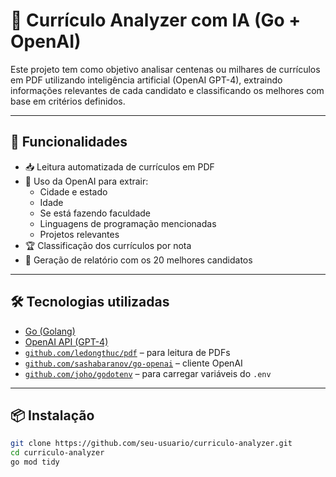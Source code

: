 # 📂 Currículo Analyzer com IA (Go + OpenAI)

Este projeto tem como objetivo analisar centenas ou milhares de currículos em PDF utilizando inteligência artificial (OpenAI GPT-4), extraindo informações relevantes de cada candidato e classificando os melhores com base em critérios definidos.

---

## 🚀 Funcionalidades

- 📥 Leitura automatizada de currículos em PDF
- 🤖 Uso da OpenAI para extrair:
    - Cidade e estado
    - Idade
    - Se está fazendo faculdade
    - Linguagens de programação mencionadas
    - Projetos relevantes
- 🏆 Classificação dos currículos por nota
- 📝 Geração de relatório com os 20 melhores candidatos

---

## 🛠️ Tecnologias utilizadas

- [Go (Golang)](https://golang.org)
- [OpenAI API (GPT-4)](https://platform.openai.com)
- [`github.com/ledongthuc/pdf`](https://pkg.go.dev/github.com/ledongthuc/pdf) – para leitura de PDFs
- [`github.com/sashabaranov/go-openai`](https://pkg.go.dev/github.com/sashabaranov/go-openai) – cliente OpenAI
- [`github.com/joho/godotenv`](https://pkg.go.dev/github.com/joho/godotenv) – para carregar variáveis do `.env`

---

## 📦 Instalação

```bash
git clone https://github.com/seu-usuario/curriculo-analyzer.git
cd curriculo-analyzer
go mod tidy
